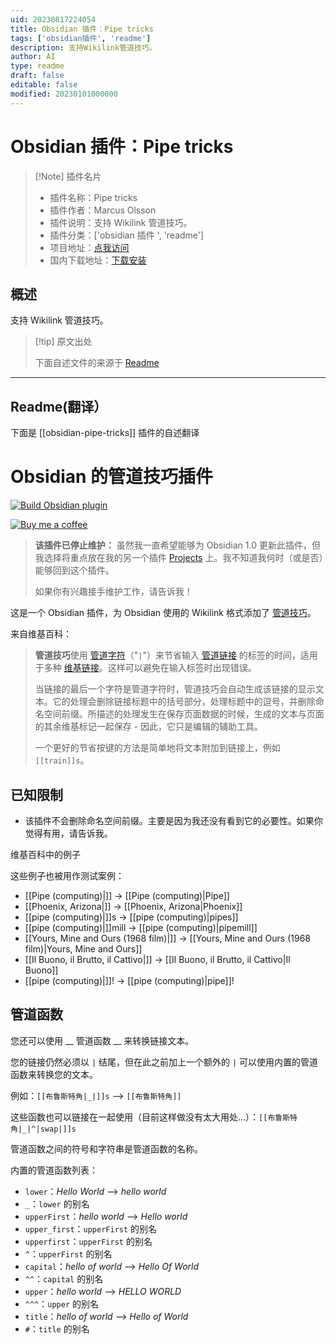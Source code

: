 ```yaml
---
uid: 20230817224054
title: Obsidian 插件：Pipe tricks
tags: ['obsidian插件', 'readme']
description: 支持Wikilink管道技巧。
author: AI
type: readme
draft: false
editable: false
modified: 20230101000000
---
```


# Obsidian 插件：Pipe tricks

> [!Note] 插件名片
> - 插件名称：Pipe tricks
> - 插件作者：Marcus Olsson
> - 插件说明：支持 Wikilink 管道技巧。
> - 插件分类：['obsidian 插件 ', 'readme']
> - 项目地址：[点我访问](https://github.com/marcusolsson/obsidian-pipe-tricks)
> - 国内下载地址：[下载安装](https://pkmer.cn/products/plugin/pluginMarket/?obsidian-pipe-tricks)

## 概述

支持 Wikilink 管道技巧。

> [!tip] 原文出处
>
>下面自述文件的来源于 [Readme](https://ghproxy.net/https://raw.githubusercontent.com/marcusolsson/obsidian-pipe-tricks/main/README.md)

---

## Readme(翻译）

下面是 [[obsidian-pipe-tricks]] 插件的自述翻译

# Obsidian 的管道技巧插件

[![Build Obsidian plugin](https://github.com/marcusolsson/obsidian-pipe-tricks/actions/workflows/release.yml/badge.svg)](https://github.com/marcusolsson/obsidian-pipe-tricks/actions/workflows/release.yml)

[![Buy me a coffee](https://img.shields.io/badge/-buy_me_a%C2%A0coffee-gray?logo=buy-me-a-coffee)](https://www.buymeacoffee.com/marcusolsson)

> **该插件已停止维护：** 虽然我一直希望能够为 Obsidian 1.0 更新此插件，但我选择将重点放在我的另一个插件 [Projects](https://github.com/marcusolsson/obsidian-projects) 上。我不知道我何时（或是否）能够回到这个插件。
>
> 如果你有兴趣接手维护工作，请告诉我！

这是一个 Obsidian 插件，为 Obsidian 使用的 Wikilink 格式添加了 [管道技巧](https://en.wikipedia.org/wiki/Help:Pipe_trick)。

来自维基百科：

> **管道技巧**使用 [管道字符](https://en.wikipedia.org/wiki/Pipe_character "Pipe character")（"`|`"）来节省输入 [管道链接](https://en.wikipedia.org/wiki/Help:Piped_link "Help:Piped link") 的标签的时间，适用于多种 [维基链接](https://en.wikipedia.org/wiki/Wikilink "Wikilink")。这样可以避免在输入标签时出现错误。
>
> 当链接的最后一个字符是管道字符时，管道技巧会自动生成该链接的显示文本。它的处理会删除链接标题中的括号部分，处理标题中的逗号，并删除命名空间前缀。所描述的处理发生在保存页面数据的时候，生成的文本与页面的其余维基标记一起保存 - 因此，它只是编辑的辅助工具。
>
> 一个更好的节省按键的方法是简单地将文本附加到链接上，例如 `[[train]]s`。

## 已知限制

- 该插件不会删除命名空间前缀。主要是因为我还没有看到它的必要性。如果你觉得有用，请告诉我。

维基百科中的例子

这些例子也被用作测试案例：

- [[Pipe (computing)|]] -> [[Pipe (computing)|Pipe]]
- [[Phoenix, Arizona|]] -> [[Phoenix, Arizona|Phoenix]]
- [[pipe (computing)|]]s -> [[pipe (computing)|pipes]]
- [[pipe (computing)|]]mill -> [[pipe (computing)|pipemill]]
- [[Yours, Mine and Ours (1968 film)|]] -> [[Yours, Mine and Ours (1968 film)|Yours, Mine and Ours]]
- [[Il Buono, il Brutto, il Cattivo|]] -> [[Il Buono, il Brutto, il Cattivo|Il Buono]]
- [[pipe (computing)|]]! -> [[pipe (computing)|pipe]]!

## 管道函数

您还可以使用 __ 管道函数 __ 来转换链接文本。

您的链接仍然必须以 `|` 结尾，但在此之前加上一个额外的 `|` 可以使用内置的管道函数来转换您的文本。

例如：`[[布鲁斯特角|_|]]s` ⟶ `[[布鲁斯特角]]`

这些函数也可以链接在一起使用（目前这样做没有太大用处...）：`[[布鲁斯特角|_|^|swap|]]s`

管道函数之间的符号和字符串是管道函数的名称。

内置的管道函数列表：

- `lower`：_Hello World_ ⟶ _hello world_
- `_`：`lower` 的别名
- `upperFirst`：_hello world_ ⟶ _Hello world_
- `upper_first`：`upperFirst` 的别名
- `upperfirst`：`upperFirst` 的别名
- `^`：`upperFirst` 的别名
- `capital`：_hello of world_ ⟶ _Hello Of World_
- `^^`：`capital` 的别名
- `upper`：_hello world_ ⟶ _HELLO WORLD_
- `^^^`：`upper` 的别名
- `title`：_hello of world_ ⟶ _Hello of World_
- `#`：`title` 的别名



